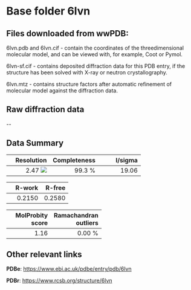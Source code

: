 # Base folder 6lvn

## Files downloaded from wwPDB:

6lvn.pdb and 6lvn.cif - contain the coordinates of the threedimensional molecular model, and can be viewed with, for example, Coot or Pymol.

6lvn-sf.cif - contains deposited diffraction data for this PDB entry, if the structure has been solved with X-ray or neutron crystallography.

6lvn.mtz - contains structure factors after automatic refinement of molecular model against the diffraction data.

## Raw diffraction data

--<br> 

## Data Summary
|   | Resolution | Completeness| I/sigma |
|---|-------------:|----------------:|--------------:|
|   |2.47 ![](https://github.com/thorn-lab/coronavirus_structural_task_force/blob/master/outreach/ang.svg)|99.3  %|<img width=50/>19.06|

|   | **R-work**| **R-free**   
|---|-------------:|----------------:|           
||0.2150|0.2580|

|   |**MolProbity<br>score**| **Ramachandran<br>outliers** 
|---|-------------:|----------------:|
||1.16|0.00 %|

## Other relevant links 
**PDBe**:  https://www.ebi.ac.uk/pdbe/entry/pdb/6lvn
 
**PDBr**: https://www.rcsb.org/structure/6lvn 


